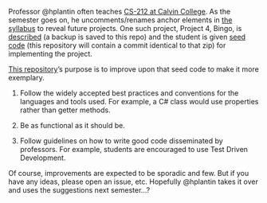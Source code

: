 Professor @hplantin often teaches [CS-212 at Calvin
College](http://cs.calvin.edu/curriculum/cs/212/hplantin/). As the
semester goes on, he uncomments/renames anchor elements in [the
syllabus](http://cs.calvin.edu/curriculum/cs/212/hplantin/syllabus.html)
to reveal future projects. One such project, Project 4, Bingo, is
[described](http://cs.calvin.edu/curriculum/cs/212/hplantin/projects/P4-Bingo.pdf)
(a backup is saved to this repo) and the student is given [seed
code](http://cs.calvin.edu/curriculum/cs/212/hplantin/projects/prog4.zip)
(this repository will contain a commit identical to that zip) for
implementing the project.

[This repository](https://github.com/binki/calvin-cs212-bingo)’s
purpose is to improve upon that seed code to make it more exemplary.

1. Follow the widely accepted best practices and conventions for the
   languages and tools used. For example, a C# class would use
   properties rather than getter methods.

2. Be as functional as it should be.

3. Follow guidelines on how to write good code disseminated by
   professors. For example, students are encouraged to use Test
   Driven Development.

Of course, improvements are expected to be sporadic and few. But if
you have any ideas, please open an issue, etc. Hopefully @hplantin
takes it over and uses the suggestions next semester…?
